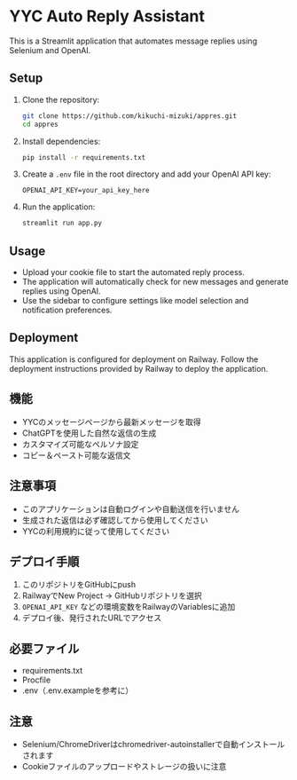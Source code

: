 # YYC Auto Reply Assistant

This is a Streamlit application that automates message replies using Selenium and OpenAI.

## Setup

1. Clone the repository:
   ```bash
   git clone https://github.com/kikuchi-mizuki/appres.git
   cd appres
   ```

2. Install dependencies:
   ```bash
   pip install -r requirements.txt
   ```

3. Create a `.env` file in the root directory and add your OpenAI API key:
   ```
   OPENAI_API_KEY=your_api_key_here
   ```

4. Run the application:
   ```bash
   streamlit run app.py
   ```

## Usage

- Upload your cookie file to start the automated reply process.
- The application will automatically check for new messages and generate replies using OpenAI.
- Use the sidebar to configure settings like model selection and notification preferences.

## Deployment

This application is configured for deployment on Railway. Follow the deployment instructions provided by Railway to deploy the application.

## 機能

- YYCのメッセージページから最新メッセージを取得
- ChatGPTを使用した自然な返信の生成
- カスタマイズ可能なペルソナ設定
- コピー＆ペースト可能な返信文

## 注意事項

- このアプリケーションは自動ログインや自動送信を行いません
- 生成された返信は必ず確認してから使用してください
- YYCの利用規約に従って使用してください

## デプロイ手順

1. このリポジトリをGitHubにpush
2. RailwayでNew Project → GitHubリポジトリを選択
3. `OPENAI_API_KEY` などの環境変数をRailwayのVariablesに追加
4. デプロイ後、発行されたURLでアクセス

## 必要ファイル
- requirements.txt
- Procfile
- .env（.env.exampleを参考に）

## 注意
- Selenium/ChromeDriverはchromedriver-autoinstallerで自動インストールされます
- Cookieファイルのアップロードやストレージの扱いに注意 